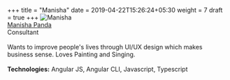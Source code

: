 +++
title = "Manisha"
date = 2019-04-22T15:26:24+05:30
weight = 7
draft = true
+++
![Manisha](manisha.png.png)
<br/>
[Manisha Panda](https://www.linkedin.com/in/manisha-panda-4928688b/")
<br/>
Consultant
<br/><br/>
Wants to improve people's lives through UI/UX design which makes business sense. Loves Painting and Singing.
<br/><br/>
**Technologies:** Angular JS, Angular CLI, Javascript, Typescript